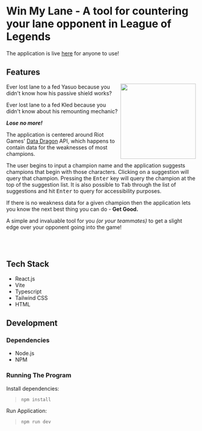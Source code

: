 # Win My Lane - A tool for countering your lane opponent in League of Legends

The application is live [here](https://ericseall.github.io/win-my-lane/) for anyone to use!



## Features

<img align="right" src="https://github.com/user-attachments/assets/c679bbe6-b9a2-4aa7-9543-2551f3cc5686"  width="200"/>

Ever lost lane to a fed Yasuo because you didn't know how his passive shield works?

Ever lost lane to a fed Kled because you didn't know about his remounting mechanic?

***Lose no more!***

The application is centered around Riot Games' [Data Dragon](https://developer.riotgames.com/docs/lol#data-dragon) API, which happens to contain data for the weaknesses of most champions. 

The user begins to input a champion name and the application suggests champions that begin with those characters. Clicking on a suggestion will query that champion. Pressing the <kbd>Enter</kbd> key will query the champion at the top of the suggestion list. It is also possible to <kbd>Tab</kbd> through the list of suggestions and hit <kbd>Enter</kbd> to query for accessibility purposes.

If there is no weakness data for a given champion then the application lets you know the next best thing you can do - **Get Good.**

A simple and invaluable tool for you *(or your teammates)* to get a slight edge over your opponent going into the game!

<br>
<br>

## Tech Stack

- React.js
- Vite
- Typescript
- Tailwind CSS
- HTML

## Development

### Dependencies

- Node.js
- NPM

### Running The Program

Install dependencies:
> `npm install`

Run Application:
> `npm run dev`

